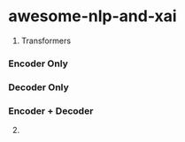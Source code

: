 # awesome-nlp-and-xai

1. Transformers

### Encoder Only

### Decoder Only

### Encoder + Decoder

2. 
